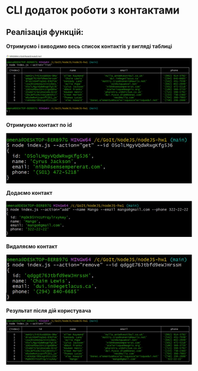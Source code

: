 <h1>CLI додаток роботи з контактами</h1>

<h2>Реалізація функцій:</h2>

<b>Отримуємо і виводимо весь список контактів у вигляді таблиці</b>

![list](screenshots/list.png)

<b>Отримуємо контакт по id</b>

![get](./screenshots/get.png)

<b>Додаємо контакт</b>

![add](./screenshots/add.png)

<b>Видаляємо контакт</b>

![remove](screenshots/remove.png)

<b>Результат після дій користувача</b>

![result](screenshots/result.png)
